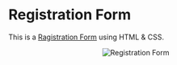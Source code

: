 # Registration Form

This is a <a href="">Ragistration Form</a> using HTML & CSS.

<p align="center">
    <img src="https://www.linkpicture.com/q/ss_37.png" alt="Registration Form">
</p>
